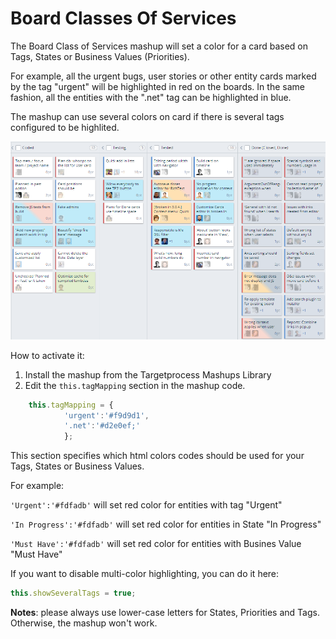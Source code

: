 Board Classes Of Services
==================

The Board Class of Services mashup will set a color for a card based on Tags, States or Business Values (Priorities). 

For example, all the urgent bugs, user stories or other entity cards marked by the tag "urgent" will be highlighted in red on the boards. In the same fashion, all the entities with the ".net" tag can be highlighted in blue.  

The mashup can use several colors on card if there is several tags configured to be highlited.

![Board Class Of Services](BoardClassOfServices.png)

How to activate it:

1. Install the mashup from the Targetprocess Mashups Library
2. Edit the ```this.tagMapping``` section in the mashup code.

```javascript
    this.tagMapping = {
            'urgent':'#f9d9d1',
            '.net':'#d2e0ef;'
            };
```
This section specifies which html colors codes should be used for your Tags, States or Business Values.

For example: 

```'Urgent':'#fdfadb'``` will set red color for entities with tag "Urgent"

```'In Progress':'#fdfadb'``` will set red color for entities in State "In Progress"

```'Must Have':'#fdfadb'``` will set red color for entities with Busines Value "Must Have"

If you want to disable multi-color highlighting, you can do it here:

```javascript
this.showSeveralTags = true;
```

__Notes__: please always use lower-case letters for States, Priorities and Tags. Otherwise, the mashup won't work.
